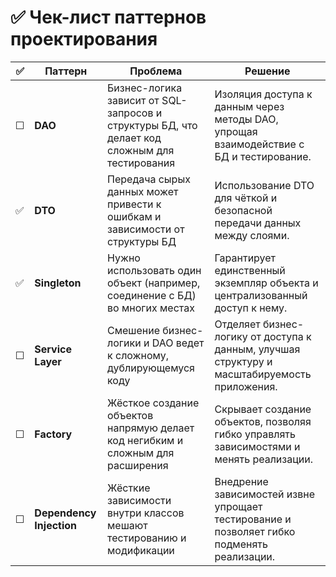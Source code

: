# ✅ Чек-лист паттернов проектирования

| ✅ | Паттерн                 | Проблема                                                                                      | Решение                                                                                                   |
|----|-------------------------|-----------------------------------------------------------------------------------------------|------------------------------------------------------------------------------------------------------------|
| ☐  | **DAO**                 | Бизнес-логика зависит от SQL-запросов и структуры БД, что делает код сложным для тестирования | Изоляция доступа к данным через методы DAO, упрощая взаимодействие с БД и тестирование.                   |
| ✅  | **DTO**                 | Передача сырых данных может привести к ошибкам и зависимости от структуры БД                  | Использование DTO для чёткой и безопасной передачи данных между слоями.                                   |
| ✅ | **Singleton**           | Нужно использовать один объект (например, соединение с БД) во многих местах                   | Гарантирует единственный экземпляр объекта и централизованный доступ к нему.                              |
| ☐  | **Service Layer**       | Смешение бизнес-логики и DAO ведет к сложному, дублирующемуся коду                           | Отделяет бизнес-логику от доступа к данным, улучшая структуру и масштабируемость приложения.              |
| ☐  | **Factory**             | Жёсткое создание объектов напрямую делает код негибким и сложным для расширения              | Скрывает создание объектов, позволяя гибко управлять зависимостями и менять реализации.                   |
| ☐  | **Dependency Injection**| Жёсткие зависимости внутри классов мешают тестированию и модификации                         | Внедрение зависимостей извне упрощает тестирование и позволяет гибко подменять реализации.                |
